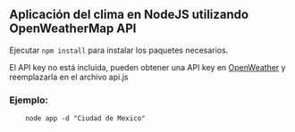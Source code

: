 ## Aplicación del clima en NodeJS utilizando OpenWeatherMap API

Ejecutar ```npm install``` para instalar los paquetes necesarios.

El API key no está incluida, pueden obtener una API key en [OpenWeather](https://openweathermap.org/) y reemplazarla
en el archivo api.js

### Ejemplo: 
```
    node app -d "Ciudad de Mexico"
```